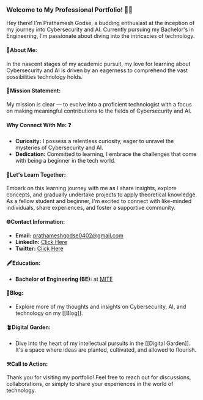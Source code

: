 ### **Welcome to My Professional Portfolio! 👨‍💻**

Hey there! I'm Prathamesh Godse, a budding enthusiast at the inception of my journey into Cybersecurity and AI. Currently pursuing my Bachelor's in Engineering, I'm passionate about diving into the intricacies of technology.

#### 🤘**About Me:**

In the nascent stages of my academic pursuit, my love for learning about Cybersecurity and AI is driven by an eagerness to comprehend the vast possibilities technology holds.

#### 📝**Mission Statement:**

My mission is clear — to evolve into a proficient technologist with a focus on making meaningful contributions to the fields of Cybersecurity and AI.

#### **Why Connect With Me:** ❓

- **Curiosity:** I possess a relentless curiosity, eager to unravel the mysteries of Cybersecurity and AI.
- **Dedication:** Committed to learning, I embrace the challenges that come with being a beginner in the tech world.

#### 🤝**Let's Learn Together:**

Embark on this learning journey with me as I share insights, explore concepts, and gradually undertake projects to apply theoretical knowledge. As a fellow student and beginner, I'm excited to connect with like-minded individuals, share experiences, and foster a supportive community.

#### 🌐**Contact Information:**
- **Email:** prathameshgodse0402@gmail.com 
- **LinkedIn:** [Click Here](https://www.linkedin.com/in/prathamesh-godse-72802325a)
- **Twitter:** [Click Here](https://x.com/Prathamesh_Gods?t=ehvYBQcrithV7h8r6Wtnbw&s=35)

#### 🖋️**Education:**
- **Bachelor of Engineering (BE):** at [MITE](https://mite.ac.in/)

#### 📃**Blog:**

- Explore more of my thoughts and insights on Cybersecurity, AI, and technology on my [[Blog]].

#### 🪴**Digital Garden:**

- Dive into the heart of my intellectual pursuits in the [[Digital Garden]]. It's a space where ideas are planted, cultivated, and allowed to flourish.

#### ⚒️**Call to Action:**
Thank you for visiting my portfolio! Feel free to reach out for discussions, collaborations, or simply to share your experiences in the world of technology.
